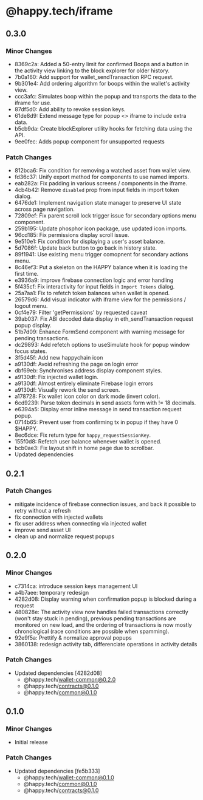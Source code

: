 # @happy.tech/iframe

## 0.3.0

### Minor Changes

- 8369c2a: Added a 50-entry limit for confirmed Boops and a button in the activity view linking to the block explorer for older history.
- 7b0a160: Add support for wallet_sendTransaction RPC request.
- 9b301e4: Add ordering algorithm for boops within the wallet's activity view.
- ccc3afc: Simulates boop within the popup and transports the data to the iframe for use.
- 87df5d0: Add ability to revoke session keys.
- 61de8d9: Extend message type for popup <> iframe to include extra data.
- b5cb9da: Create blockExplorer utility hooks for fetching data using the API.
- 9ee0fec: Adds popup component for unsupported requests

### Patch Changes

- 812bca6: Fix condition for removing a watched asset from wallet view.
- fd36c37: Unify export method for components to use named imports.
- eab282a: Fix padding in various screens / components in the iframe.
- 4cb4b42: Remove `disabled` prop from input fields in import token dialog.
- 6476de1: Implement navigation state manager to preserve UI state across page navigation.
- 72809ef: Fix parent scroll lock trigger issue for secondary options menu component.
- 259b195: Update phosphor icon package, use updated icon imports.
- 96cd185: Fix permissions display scroll issue.
- 9e510e1: Fix condition for displaying a user's asset balance.
- 5d7086f: Update back button to go back in history state.
- 89f1941: Use existing menu trigger comopnent for secondary actions menu.
- 8c46ef3: Put a skeleton on the HAPPY balance when it is loading the first time.
- e3936a9: improve firebase connection logic and error handling
- 5f435cf: Fix interactivity for input fields in `Import Tokens` dialog.
- 25a7aa1: Fix to refetch token balances when wallet is opened.
- 26579d6: Add visual indicator with iframe view for the permissions / logout menu.
- 0cf4e79: Filter 'getPermissions' by requested caveat
- 39ab037: Fix ABI decoded data display in eth_sendTransaction request popup display.
- 51b7d09: Enhance FormSend component with warning message for pending transactions.
- dc29893: Add refetch options to useSimulate hook for popup window focus states.
- 3f5d45f: Add new happychain icon
- a9130df: Avoid refreshing the page on login error
- dbf69eb: Synchronises address display component styles.
- a9130df: Fix injected wallet login.
- a9130df: Almost entirely eliminate Firebase login errors
- a9130df: Visually rework the send screen.
- a178728: Fix wallet icon color on dark mode (invert color).
- 6cd9239: Parse token decimals in send assets form with != 18 decimals.
- e6394a5: Display error inline message in send transaction request popup.
- 0714b65: Prevent user from confirming tx in popup if they have 0 $HAPPY.
- 8ec6dce: Fix return type for `happy_requestSessionKey`.
- 155f0d8: Refetch user balance whenever wallet is opened.
- bcb0ae3: Fix layout shift in home page due to scrollbar.
- Updated dependencies

## 0.2.1

### Patch Changes

- mitigate incidence of firebase connection issues, and back it possible to retry without a refresh
- fix connection with injected wallets
- fix user address when connecting via injected wallet
- improve send asset UI
- clean up and normalize request popups

## 0.2.0

### Minor Changes

- c7314ca: introduce session keys management UI
- a4b7aee: temporary redesign
- 4282d08: Display warning when confirmation popup is blocked during a request
- 480828e: The activity view now handles failed transactions correctly (won't stay stuck in pending), previous pending transactions are monitored on new load, and the ordering of transactions is now mostly chronological (race conditions are possible when spamming).
- 92e9f5a: Prettify & normalize approval popups
- 3860138: redesign activity tab, differenciate operations in activity details

### Patch Changes

- Updated dependencies [4282d08]
  - @happy.tech/wallet-common@0.2.0
  - @happy.tech/contracts@0.1.0
  - @happy.tech/common@0.1.0

## 0.1.0

### Minor Changes

- Initial release

### Patch Changes

- Updated dependencies [fe5b333]
  - @happy.tech/wallet-common@0.1.0
  - @happy.tech/common@0.1.0
  - @happy.tech/contracts@0.1.0
